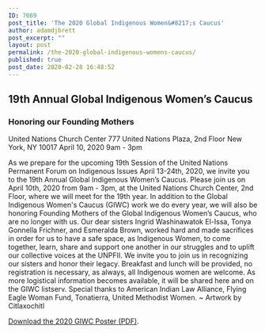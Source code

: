 ```yaml
---
ID: 7069
post_title: 'The 2020 Global Indigenous Women&#8217;s Caucus'
author: adamdjbrett
post_excerpt: ""
layout: post
permalink: /the-2020-global-indigenous-womens-caucus/
published: true
post_date: 2020-02-28 16:48:52
---
```

## 19th Annual Global Indigenous Women’s Caucus

### Honoring our Founding Mothers

United Nations Church Center 777 United Nations Plaza, 2nd Floor New York, NY 10017 April 10, 2020 9am - 3pm

As we prepare for the upcoming 19th Session of the United Nations Permanent Forum on Indigenous Issues April 13-24th, 2020, we invite you to the 19th Annual Global Indigenous Women’s Caucus. Please join us on April 10th, 2020 from 9am - 3pm, at the United Nations Church Center, 2nd Floor, where we will meet for the 19th year. In addition to the Global Indigenous Women's Caucus (GIWC) work we do every year, we will also be honoring Founding Mothers of the Global Indigenous Women’s Caucus, who are no longer with us. Our dear sisters Ingrid Washinawatok El-Issa, Tonya Gonnella Frichner, and Esmeralda Brown, worked hard and made sacrifices in order for us to have a safe space, as Indigenous Women, to come together, learn, share and support one another in our struggles and to uplift our collective voices at the UNPFII. We invite you to join us in recognizing our sisters and honor their legacy. Breakfast and lunch will be provided, no registration is necessary, as always, all Indigenous women are welcome. As more logistical information becomes available, it will be shared here and on the GIWC listserv. Special thanks to American Indian Law Alliance, Flying Eagle Woman Fund, Tonatierra, United Methodist Women. ~ Artwork by Citlaxochitl  

[Download the 2020 GIWC Poster (PDF)](https://aila.ngo/wp-content/uploads/2020/02/GIWC-2020-Poster.pdf).
